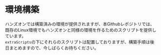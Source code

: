 # 環境構築

ハンズオンでは構築済みの環境が提供されますが、本Githubレポジトリでは、既存のLinux環境でもハンズオンと同様の環境を作るためのスクリプトを提供しています。  
`extraScripts`の下にそれらのスクリプトは配置しておりますが、構築手順は後日まとめますので、今しばらくお待ちください。